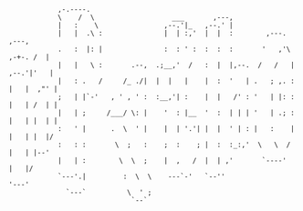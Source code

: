                 ,-.----.                                                                
                \    /  \                   ___       ,---,                             
                |   :    \                ,--.'|_   ,--.' |                             
                |   |  .\ :               |  | :,'  |  |  :        ,---.         ,---,     
                .   :  |: |               :  : ' :  :  :  :       '   ,'\    ,-+-. /  | 
                |   |   \ :       .--,  .;__,'  /   :  |  |,--.  /   /   |  ,--.'|'   | 
                |   : .   /     /_ ./|  |  |   |    |  :  '   | .   ; ,. : |   |  ,"' | 
                ;   | |`-'   , ' , ' :  :__,'| :    |  |   /' : '   | |: : |   | /  | | 
                |   | ;     /___/ \: |    '  : |__  '  :  | | | '   | .; : |   | |  | | 
                :   ' |      .  \  ' |    |  | '.'| |  |  ' | : |   :    | |   | |  |/   
                :   : :       \  ;   :    ;  :    ; |  :  :_:,'  \   \  /  |   | |--'   
                |   | :        \  \  ;    |  ,   /  |  | ,'       `----'   |   |/       
                `---'.|         :  \  \    ---`-'   `--''                  '---'        
                  `---`          \  ' ;                                                   
                                  `--`                                                  
